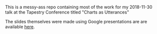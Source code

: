This is a messy-ass repo containing most of the work for my 2018-11-30 talk at the Tapestry Conference titled "Charts as Utterances"

The slides themselves were made using Google presentations are are available [here](https://docs.google.com/presentation/d/1yOmkpES3IZB__sJqLT1yILWuN3ErixUDhg0NZ9O48OY).

